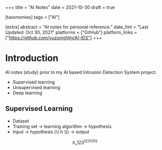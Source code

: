 +++
title = "AI Notes"
date = 2021-10-30
draft = true

[taxonomies]
tags = ["AI"]

[extra]
abstract = "AI notes for personal reference."
date_fmt = "Last Updated: Oct 30, 2021"
platforms = ["GitHub"]
platform_links = ["https://github.com/yuzonightly/AI-IDS"]
+++

# Introduction

AI notes (study) prior to my AI based Intrusion Detection System project.

- Supervised learning
- Unsupervised learning
- Deep learning

## Supervised Learning

- Dataset
- Training set &#8594; learning algorithm &#8594; hypothesis
- Input &#8594; hypothesis (\\( h \\)) &#8594; output

$$ h\_{123}^{1231312} $$
